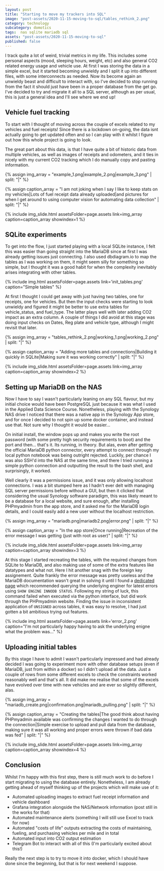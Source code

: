 ```yaml
---
layout: post
title: "Starting to move my trackers into SQL"
image: "post-assets/2020-11-15-moving-to-sql/tables_rethink_2.png"
category: technology
subcategory: domotics
tags:  nas sqlite mariadb sql
assets: "post-assets/2020-11-15-moving-to-sql"
published: false
---
```


I track quite a lot of weird, trivial metrics in my life. This includes some personal aspects (mood, sleeping hours, weight, etc) and also general CO2 related energy usage and vehicle use. At first I was storing the data in a simple excel, but it started becoming unwieldy and I split it up into different files, with some interconnects as needed. Now its become again an unwieldy beast and difficult to interact with, so I've decided to stop running from the fact it should just have been in a proper database from the get go. I've decided to try and migrate it all to a SQL server, although as per usual, this is just a general idea and I'll see where we end up!

## Vehicle fuel tracking
To start with I thought of moving across the couple of excels related to my vehicles and fuel receipts!
Since there is a lockdown on-going, the data isnt actually going to get updated often and so I can play with it whilst I figure out how this whole project is going to look.

The great part about this data, is that I have quite a bit of historic data from multiple vehicles, as well as images of receipts and odometers, and it ties in nicely with my current CO2 tracking which I do manually copy and pasting information.

{% assign img_array = "example_1.png|example_2.png|example_3.png" | split: "|" %}

{% assign caption_array = "I am not joking when I say I like to keep stats on my vehicles|Lots of fuel receipt data already uploaded|and pictures for when I get around to using computer vision for automating data collection" | split: "|" %}

{% include img_slide.html assetsFolder=page.assets link=img_array caption=caption_array showindex=1 %}



## SQLite experiments
To get into the flow, I just started playing with a local SQLite instance, I felt this was easier than going straight into the MariaDB since at first I was already getting issues just connecting.
I also used dbdiagram.io to map the tables as I was working on them, it might seem silly for something so simple, but I thought it was a good habit for when the complexity inevitably arises integrating with other tables.

{% include img.html assetsFolder=page.assets link='init_tables.png' caption="Simple tables" %}

At first I thought I could get away with just having two tables, one for receipts, one for vehicles. But then the input checks were starting to look unwieldy and figured it might be better to use extra tables for vehicle_status, and fuel_type. The latter plays well with later adding CO2 impact as an extra column. A couple of things I did avoid at this stage was doing input checks on Dates, Reg plate and vehicle type, although I might revisit that later.

{% assign img_array = "tables_rethink_2.png|working_1.png|working_2.png" | split: "|" %}

{% assign caption_array = "Adding more tables and connections|Building it quickly in SQLite|Making sure it was working correctly" | split: "|" %}

{% include img_slide.html assetsFolder=page.assets link=img_array caption=caption_array showindex=2 %}

## Setting up MariaDB on the NAS
Now I have to say I wasn't particularly leaning on any SQL flavour, but my initial choice would have been PostgreSQL just because it was what I used in the Applied Data Science Course. Nonetheless, playing with the Synology NAS drive I noticed that there was a native app in the Synology App store, and for once I decided to not spin up some docker container, and instead use that. Not sure why I thought it would be easier...

On initial install, the window pops up and makes you write the root password (with some pretty high security requirements to boot) and the port and then... that's it. Its running, in theory.
But alas, even after getting the official MariaDB python connector, every attempt to connect through my local python notebook was being outright rejected. Luckily, per chance I was also SSH'd into the NAS at the same time, and there I tried running a simple python connection and outputting the result to the bash shell, and surprisingly, it worked.

Well clearly it was a permissions issue, and it was only allowing localhost connections. I was a bit stumped here as I hadn't ever delt with managing SQL server permissions before without a GUI, but then it clicked that considering the usual Synology software paradigm, this was likely meant to be a database for a local website, and sure enough, after installing PHPmyadmin from the app store, and it asked me for the MariaDB login details, and I could easily add a new user without the localhost restriction.

{% assign img_array = "mariadb.png|mariadb2.png|error.png" | split: "|" %}

{% assign caption_array = "In the app store|Once running|Recreation of the error message I was getting (just with root as user)" | split: "|" %}

{% include img_slide.html assetsFolder=page.assets link=img_array caption=caption_array showindex=3 %}

At this stage I started recreating the tables, with the required changes from SQLite to MariaDB, and also making use of some of the extra features like datatypes and what not. Here I hit another snag with the foreign key assignement. Quite frankly the error message was pretty useless and the MariaDB documentation wasn't great in solving it until I found a [dedicated page](mariadb.org/mariadb-innodb-foreign-key-constraint-errors) which recommended querying the underlying enginer for latest errors using `SHOW ENGINE INNODB STATUS`. Following my string of luck, this command failed when executed via the python interface, but did work through the PHPmyadmin website. Finding the issue in inconsistent application of `UNSIGNED` across tables, it was easy to resolve, I had just gotten a bit ambitious trying out features.

{% include img.html assetsFolder=page.assets link='error_2.png' caption="I'm not particularly happy having to ask the underlying enigne what the problem was..." %}

## Uploading initial tables
By this stage I have to admit I wasn't particularly impressed and had already decided I was going to experiment more with other database setups (even if MariaDB, just from within a docker) so I didn't upload all the data. Just a couple of rows from some different excels to check the constraints worked reasonably well and that's all. It did make me realise that some of the excels have evolved over time with new vehicles and are ever so slightly different, alas.

{% assign img_array = "mariadb_create.png|confirmation.png|mariadb_pulling.png" | split: "|" %}

{% assign caption_array = "Creating the tables|The good think about having PHPmyadmin available was confirming the changes I wanted to do through the connection|Simple exercise to upload and pull data from the database, making sure it was all working and proper errors were thrown if bad data was fed" | split: "|" %}

{% include img_slide.html assetsFolder=page.assets link=img_array caption=caption_array showindex=4 %}

## Conclusion
Whilst I'm happy with this first step, there is still much work to do before I start migrating to using the database entirely. Nonetheless, I am already getting ahead of myself thinking up of the projects which will make use of it:
 - Automated uploading images to extract fuel receipt information and vehicle dashboard
 - Grafana integration alongside the NAS/Network information (post still in the works for that)
 - Automated maintenance alerts (something I will still use Excel to track for now)
 - Automated "costs of life" outputs extracting the costs of maintaining, fueling, and purchasing vehicles per mile and in total
 - Automated input into CO2 output estimation
 - Telegram Bot to interact with all of this (I'm particularly excited about this!)

 Really the next step is to try to move it into docker, which I should have done since the beginning, but that is for next weekend I suppose.
